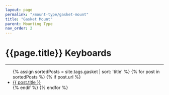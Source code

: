 ```yaml
---
layout: page
permalink: "/mount-type/gasket-mount"
title: "Gasket Mount"
parent: Mounting Type
nav_order: 2
---
```

# {{page.title}} Keyboards
<hr>
<ul>
  {% assign sortedPosts = site.tags.gasket | sort: 'title' %}
    {% for post in sortedPosts %}
      {% if post.url %}
        <li><a href="{{ post.url }}">{{ post.title }}</a></li>
      {% endif %}
    {% endfor %}
</ul>
